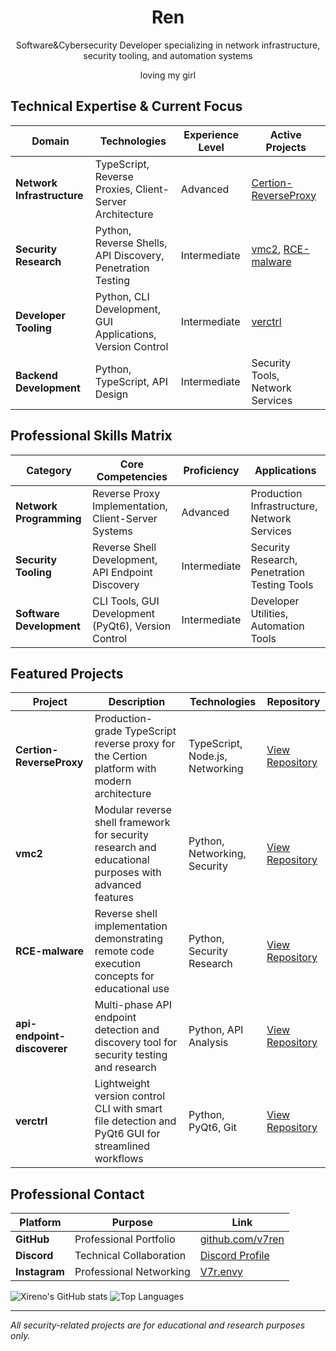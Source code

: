 <h1 align="center">Ren</h1>

<p align="center">
  Software&Cybersecurity Developer specializing in network infrastructure, security tooling, and automation systems
</p>

<p align="center">
  loving my girl
</p>

## Technical Expertise & Current Focus

| **Domain** | **Technologies** | **Experience Level** | **Active Projects** |
|------------|------------------|---------------------|---------------------|
| **Network Infrastructure** | TypeScript, Reverse Proxies, Client-Server Architecture | Advanced | [Certion-ReverseProxy](https://github.com/v7ren/Certion-ReverseProxy) |
| **Security Research** | Python, Reverse Shells, API Discovery, Penetration Testing | Intermediate | [vmc2](https://github.com/v7ren/vmc2), [RCE-malware](https://github.com/v7ren/RCE-malware) |
| **Developer Tooling** | Python, CLI Development, GUI Applications, Version Control | Intermediate | [verctrl](https://github.com/v7ren/verctrl) |
| **Backend Development** | Python, TypeScript, API Design | Intermediate | Security Tools, Network Services |

## Professional Skills Matrix

| **Category** | **Core Competencies** | **Proficiency** | **Applications** |
|--------------|----------------------|-----------------|------------------|
| **Network Programming** | Reverse Proxy Implementation, Client-Server Systems | Advanced | Production Infrastructure, Network Services |
| **Security Tooling** | Reverse Shell Development, API Endpoint Discovery | Intermediate | Security Research, Penetration Testing Tools |
| **Software Development** | CLI Tools, GUI Development (PyQt6), Version Control | Intermediate | Developer Utilities, Automation Tools |

## Featured Projects

| **Project** | **Description** | **Technologies** | **Repository** |
|-------------|-----------------|------------------|----------------|
| **Certion-ReverseProxy** | Production-grade TypeScript reverse proxy for the Certion platform with modern architecture | TypeScript, Node.js, Networking | [View Repository](https://github.com/v7ren/Certion-ReverseProxy) |
| **vmc2** | Modular reverse shell framework for security research and educational purposes with advanced features | Python, Networking, Security | [View Repository](https://github.com/v7ren/vmc2) |
| **RCE-malware** | Reverse shell implementation demonstrating remote code execution concepts for educational use | Python, Security Research | [View Repository](https://github.com/v7ren/RCE-malware) |
| **api-endpoint-discoverer** | Multi-phase API endpoint detection and discovery tool for security testing and research | Python, API Analysis | [View Repository](https://github.com/v7ren/api-endpoint-discoverer) |
| **verctrl** | Lightweight version control CLI with smart file detection and PyQt6 GUI for streamlined workflows | Python, PyQt6, Git | [View Repository](https://github.com/v7ren/verctrl) |

## Professional Contact

| **Platform** | **Purpose** | **Link** |
|--------------|-------------|----------|
| **GitHub** | Professional Portfolio | [github.com/v7ren](https://github.com/v7ren) |
| **Discord** | Technical Collaboration | [Discord Profile](https://discordapp.com/users/957578507649683457) |
| **Instagram** | Professional Networking | [V7r.envy](https://instagram.com/v7r.envy) |

![Xireno's GitHub stats](https://github-readme-stats.vercel.app/api?username=v7ren&show_icons=true&theme=radical)
![Top Languages](https://github-readme-stats.vercel.app/api/top-langs/?username=v7ren&layout=compact&theme=radical)

---

*All security-related projects are for educational and research purposes only.*

